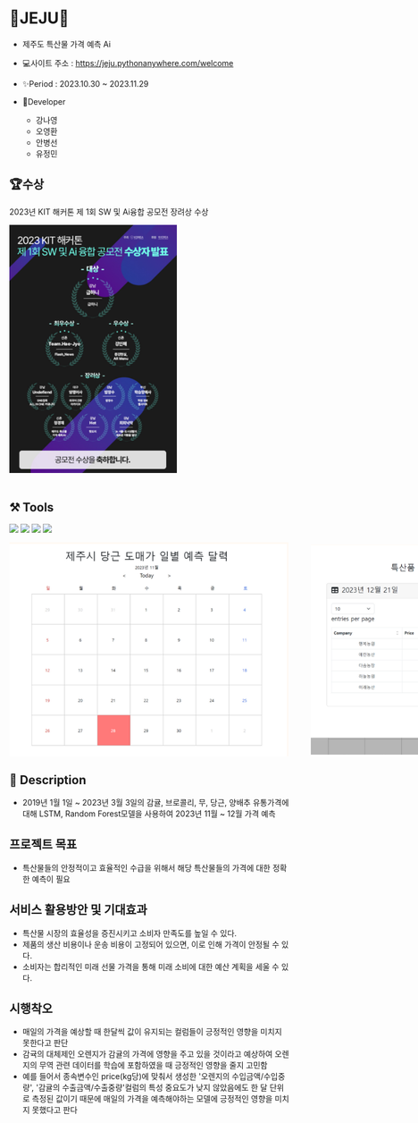 # 🍊JEJU🥕
- 제주도 특산물 가격 예측 Ai

  
- 💻사이트 주소 : https://jeju.pythonanywhere.com/welcome


- ✨Period : 2023.10.30 ~ 2023.11.29


- 🌴Developer
  - 강나영
  - 오영환
  - 안병선
  - 유정민


## 🏆수상
<div>
  <p>2023년 KIT 해커톤 제 1회 SW 및 Ai융합 공모전 장려상 수상</p>
  <img src="공모전 수상내역.png" width = "300">
</div> 
</br>


## ⚒️ Tools 
<p>
<img src="https://img.shields.io/badge/PyCham-forestgreen?style=plastic&logo=PyCham&logoColor=000000"/>
<img src="https://img.shields.io/badge/Jupyter Notebook-orangered?style=plastic&logo=Jupyter&logoColor=F37626"/>
<img src="https://img.shields.io/badge/Tableau Public-royalblue?style=plastic&logo=Tableau&logoColor=E97627"/>
<img src="https://img.shields.io/badge/GitHub-rebeccapurple?style=plastic&logo=GitHub&logoColor=181717"/>
</p>
  

<div style="display : flex; align-items : center;">
  <img src="도매가 가격 달력 이미지.png" alt = "도매가 가격 달력" width = "500" style = "margin-right: 40px;">
  <img src="특산품 예상 금액 이미지.png" width = "500">
</div>



## 📖 Description
- 2019년 1월 1일 ~ 2023년 3월 3일의 감귤, 브로콜리, 무, 당근, 양배추 유통가격에 대해 LSTM, Random Forest모델을 사용하여 2023년 11월 ~ 12월 가격 예측


## 프로젝트 목표
- 특산물들의 안정적이고 효율적인 수급을 위해서 해당 특산물들의 가격에 대한 정확한 예측이 필요


## 서비스 활용방안 및 기대효과
- 특산물 시장의 효율성을 증진시키고 소비자 만족도를 높일 수 있다.
- 제품의 생산 비용이나 운송 비용이 고정되어 있으면, 이로 인해 가격이 안정될 수 있다.
- 소비자는 합리적인 미래 선물 가격을 통해 미래 소비에 대한 예산 계획을 세울 수 있다.


## 시행착오
- 매일의 가격을 예상할 때 한달씩 값이 유지되는 컬럼들이 긍정적인 영향을 미치지 못한다고 판단
- 감귝의 대체제인 오렌지가 감귤의 가격에 영향을 주고 있을 것이라고 예상하여 오렌지의 무역 관련 데이터를 학습에 포함하였을 때 긍정적인 영향을 줄지 고민함
- 예를 들어서 종속변수인 price(kg당)에 맞춰서 생성한 '오렌지의 수입금액/수입중량', '감귤의 수출금액/수출중량'컬럼의 특성 중요도가 낮지 않았음에도 한 달 단위로 측정된 값이기 때문에 매일의 가격을 예측해야하는 모델에 긍정적인 영향을 미치지 못했다고 판다
